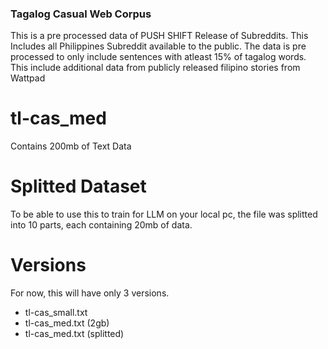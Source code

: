 ### Tagalog Casual Web Corpus

This is a pre processed data of PUSH SHIFT Release of Subreddits. This Includes all Philippines Subreddit available to the public. The data is pre processed to only include sentences with atleast 15% of tagalog words. This include additional data from publicly released filipino stories from Wattpad 

# tl-cas_med
Contains 200mb of Text Data

# Splitted Dataset
To be able to use this to train for LLM on your local pc, the file was splitted into 10 parts, each containing 20mb of data.

# Versions
For now, this will have only 3 versions.
- tl-cas_small.txt
- tl-cas_med.txt (2gb)
- tl-cas_med.txt (splitted)
